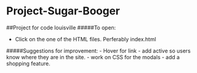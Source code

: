 # Project-Sugar-Booger
##Project for code louisville
#####To  open: 
   - Click on the one of the HTML files. Perferably index.html

#####Suggestions for improvement:
    - Hover for link
    - add active so users know where they are in the site.
    - work on CSS for the modals
    - add a shopping feature.
